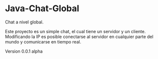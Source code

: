 # Java-Chat-Global
Chat a nivel global.

Este proyecto es un simple chat, el cual tiene un servidor y un cliente.
Modificando la IP es posible conectarse al servidor en cualquier parte del mundo y comunicarse en tiempo real.

Version 0.0.1 alpha

